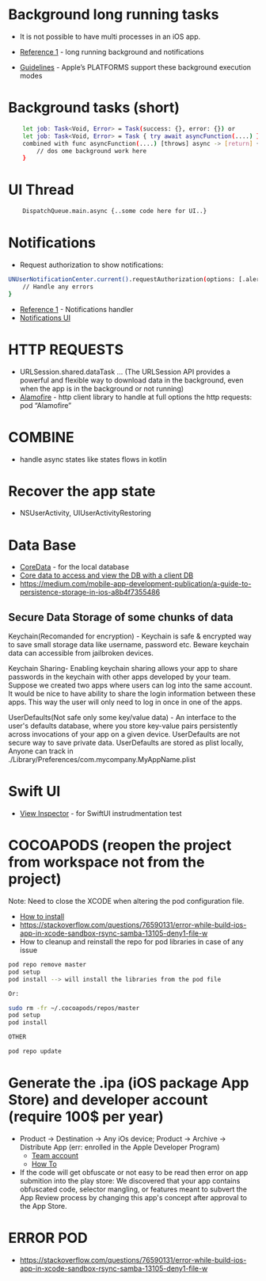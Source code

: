 #  Background long running tasks

- It is not possible to have multi processes in an iOS app.

- [Reference 1](https://janviarora.medium.com/what-long-running-tasks-can-ios-support-in-the-background-9089d1c0112f#:~:text=regular%20phone%20calls.-,Background%20fetch%3A,the%20app%20is%20not%20running.) - long running background and notifications
- [Guidelines](https://developer.apple.com/documentation/xcode/configuring-background-execution-modes) - Apple’s PLATFORMS support these background execution modes

# Background tasks (short)
```sh
    let job: Task<Void, Error> = Task(success: {}, error: {}) or 
    let job: Task<Void, Error> = Task { try await asyncFunction(....) }
    combined with func asyncFunction(....) [throws] async -> [return] {
        // dos ome background work here
    }
```
# UI Thread
```sh
    DispatchQueue.main.async {..some code here for UI..}
```

#  Notifications

- Request authorization to show notifications:

```sh
UNUserNotificationCenter.current().requestAuthorization(options: [.alert, .badge, .sound]) { granted, error in
    // Handle any errors
}
```
- [Reference 1](@https://janviarora.medium.com/what-long-running-tasks-can-ios-support-in-the-background-9089d1c0112f#:~:text=regular%20phone%20calls.-,Background%20fetch%3A,the%20app%20is%20not%20running.) - Notifications handler
- [Notifications UI](https://developer.apple.com/documentation/uikit/uilocalnotification)

# HTTP REQUESTS

- URLSession.shared.dataTask ... (The URLSession API provides a powerful and flexible way to download data in the background, even when the app is in the background or not running)
- [Alamofire](https://codewithchris.com/alamofire/) - http client library to handle at full options the http requests: pod “Alamofire”

# COMBINE

- handle async states like states flows in kotlin

# Recover the app state

- NSUserActivity, UIUserActivityRestoring

# Data Base

- [CoreData](https://developer.apple.com/documentation/coredata/) - for the local database
- [Core data to access and view the DB with a client DB](
https://stackoverflow.com/questions/10239634/how-can-i-check-what-is-stored-in-my-core-data-database)
- https://medium.com/mobile-app-development-publication/a-guide-to-persistence-storage-in-ios-a8b4f7355486

## Secure Data Storage of some chunks of data

Keychain(Recomanded for encryption) - Keychain is safe & encrypted way to save small storage data like username, password etc. Beware keychain data can accessible from jailbroken devices. 

Keychain Sharing- Enabling keychain sharing allows your app to share passwords in the keychain with other apps developed by your team. Suppose we created two apps where users can log into the same account. It would be nice to have ability to share the login information between these apps. This way the user will only need to log in once in one of the apps.

UserDefaults(Not safe only some key/value data) - An interface to the user's defaults database, where you store key-value pairs persistently across invocations of your app on a given device. UserDefaults are not secure way to save private data. UserDefaults are stored as plist locally, Anyone can track in ./Library/Preferences/com.mycompany.MyAppName.plist

# Swift UI

- [View Inspector](https://github.com/nalexn/ViewInspector) - for SwiftUI instrudmentation test

# COCOAPODS (reopen the project from workspace not from the project)

Note: Need to close the XCODE when altering the pod configuration file.

- [How to install](https://stackoverflow.com/questions/20755044/how-do-i-install-cocoapods)
- https://stackoverflow.com/questions/76590131/error-while-build-ios-app-in-xcode-sandbox-rsync-samba-13105-deny1-file-w
- How to cleanup and reinstall the repo for pod libraries in case of any issue

```sh
pod repo remove master 
pod setup 
pod install --> will install the libraries from the pod file

Or: 

sudo rm -fr ~/.cocoapods/repos/master 
pod setup 
pod install

OTHER

pod repo update

```

# Generate the .ipa (iOS package App Store) and developer account (require 100$ per year)

- Product -> Destination -> Any iOs device; Product -> Archive -> Distribute App (err: enrolled in the Apple Developer Program)
    - [Team account](https://developer.apple.com/account)
    - [How To](https://developer-docs.citrix.com/en-us/mobile-application-integration/mam-sdk-for-ios-and-ipads/generating-an-ipa.html)
- If the code will get obfuscate or not easy to be read then error on app submition into the play store: We discovered that your app contains obfuscated code, selector mangling, or features meant to subvert the App Review process by changing this app's concept after approval to the App Store.

# ERROR POD

- https://stackoverflow.com/questions/76590131/error-while-build-ios-app-in-xcode-sandbox-rsync-samba-13105-deny1-file-w
